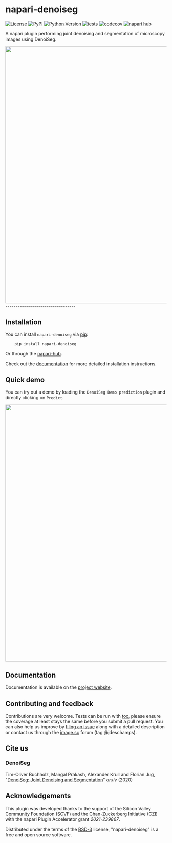 # napari-denoiseg

[![License](https://img.shields.io/pypi/l/napari-denoiseg.svg?color=green)](https://github.com/juglab/napari-denoiseg/raw/main/LICENSE)
[![PyPI](https://img.shields.io/pypi/v/napari-denoiseg.svg?color=green)](https://pypi.org/project/napari-denoiseg)
[![Python Version](https://img.shields.io/pypi/pyversions/napari-denoiseg.svg?color=green)](https://python.org)
[![tests](https://github.com/juglab/napari-denoiseg/workflows/build/badge.svg)](https://github.com/juglab/napari-denoiseg/actions)
[![codecov](https://codecov.io/gh/juglab/napari-denoiseg/branch/main/graph/badge.svg)](https://codecov.io/gh/juglab/napari-denoiseg)
[![napari hub](https://img.shields.io/endpoint?url=https://api.napari-hub.org/shields/napari-denoiseg)](https://napari-hub.org/plugins/napari-denoiseg)

A napari plugin performing joint denoising and segmentation of microscopy images using DenoiSeg.

<img src="https://raw.githubusercontent.com/juglab/napari-denoiseg/master/docs/images/?????????.png" width="800" />
----------------------------------

## Installation

You can install `napari-denoiseg` via [pip]:
```bash
    pip install napari-denoiseg
```
Or through the [napari-hub](https://napari.org/stable/plugins/find_and_install_plugin.html).


Check out the [documentation](https://juglab.github.io/napari-denoiseg/installation.html) for more detailed installation 
instructions. 


## Quick demo

You can try out a demo by loading the `DenoiSeg Demo prediction` plugin and directly clicking on `Predict`.


<img src="https://raw.githubusercontent.com/juglab/napari-denoiseg/master/docs/images/????????.gif" width="800" />


## Documentation

Documentation is available on the [project website](https://juglab.github.io/napari-denoiseg/).


## Contributing and feedback

Contributions are very welcome. Tests can be run with [tox], please ensure
the coverage at least stays the same before you submit a pull request. You can also 
help us improve by [filing an issue] along with a detailed description or contact us
through the [image.sc](https://forum.image.sc/) forum (tag @jdeschamps).


## Cite us

### DenoiSeg

Tim-Oliver Buchholz, Mangal Prakash, Alexander Krull and Florian Jug, "[DenoiSeg: Joint Denoising and Segmentation](https://arxiv.org/abs/2005.02987)" _arxiv_ (2020)


## Acknowledgements

This plugin was developed thanks to the support of the Silicon Valley Community Foundation (SCVF) and the 
Chan-Zuckerberg Initiative (CZI) with the napari Plugin Accelerator grant _2021-239867_.


Distributed under the terms of the [BSD-3] license,
"napari-denoiseg" is a free and open source software.

[napari]: https://github.com/napari/napari
[Cookiecutter]: https://github.com/audreyr/cookiecutter
[@napari]: https://github.com/napari
[MIT]: http://opensource.org/licenses/MIT
[BSD-3]: http://opensource.org/licenses/BSD-3-Clause
[GNU GPL v3.0]: http://www.gnu.org/licenses/gpl-3.0.txt
[GNU LGPL v3.0]: http://www.gnu.org/licenses/lgpl-3.0.txt
[Apache Software License 2.0]: http://www.apache.org/licenses/LICENSE-2.0
[Mozilla Public License 2.0]: https://www.mozilla.org/media/MPL/2.0/index.txt
[cookiecutter-napari-plugin]: https://github.com/napari/cookiecutter-napari-plugin

[filing an issue]: https://github.com/juglab/napari-denoiseg/issues

[napari]: https://github.com/napari/napari
[tox]: https://tox.readthedocs.io/en/latest/
[pip]: https://pypi.org/project/pip/
[PyPI]: https://pypi.org/
